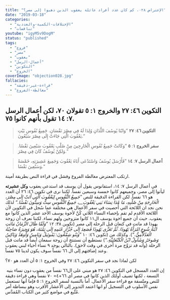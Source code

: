 ```yaml
---
title: "الإعتراض ٠٢٨، كم كان عدد أفراد عائلة يعقوب الذين ذهبوا إلى مصر؟"
date: "2019-03-18"
categories:
  - "الإختلافات-الكمية-والعددية"
  - "تناقضات"
youtube: "igyM5v9DogM"
status: "published"
tags:
  - "فروع"
  - "مصر"
  - "يعقوب"
  - "أعمال-الرسل"
  - "التكوين"
  - "الخروج"
coverImage: "objection028.jpg"
fallacies:
  - "قراءة-غير-دقيقة"
  - "مغالطة-الفروع"
---
```


## **التكوين ٤٦: ٢٧ والخروج ١: ٥ تقولان ٧٠، لكن أعمال الرسل ٧: ١٤ تقول بأنهم كانوا ٧٥.**

> **التكوين ٤٦**: **٢٧** ”وَابْنَا يُوسُفَ اللَّذَانِ وُلِدَا لَهُ فِي مِصْرَ نَفْسَانِ. جَمِيعُ نُفُوسِ بَيْتِ يَعْقُوبَ الَّتِي جَاءَتْ إِلَى مِصْرَ سَبْعُونَ.“

> **سفر الخروج ١**: **٥** ”وَكَانَتْ جَمِيعُ نُفُوسِ الْخَارِجِينَ مِنْ صُلْبِ يَعْقُوبَ سَبْعِينَ نَفْسًا. وَلكِنْ يُوسُفُ كَانَ فِي مِصْرَ.“

> **أعمال الرسل ٧**: **١٤** ”فَأَرْسَلَ يُوسُفُ وَاسْتَدْعَى أَبَاهُ يَعْقُوبَ وَجَمِيعَ عَشِيرَتِهِ، خَمْسَةً وَسَبْعِينَ نَفْسًا.“

ارتكب المعترض مغالطة الفروع وفشل في قراءة النص بطريقة أمينة.

في أعمال الرسل ٧: ١٤، استفانوس يقول أن يوسف قد استدعى يعقوب **وكل عشيرته** ليأتوا إلى مصر، وجميعهم كانوا خمسة وسبعين نفساً. لكننا نرى في تكوين ٤٦: ٢٦ أن العدد هو ٦٦ نفساً. لكن القراءة الدقيقة للنص _”جَمِيعُ النُّفُوسِ لِيَعْقُوبَ الَّتِي أَتَتْ إِلَى مِصْرَ، الْخَارِجَةِ مِنْ صُلْبِهِ،_ _مَا عَدَا نِسَاءَ بَنِي يَعْقُوبَ\_\_، جَمِيعُ النُّفُوسِ سِتٌّ وَسِتُّونَ نَفْسًا.“_ لذلك نحن نجد ان اللائحة التي أُحصيت في سفر الأعمال هي مختلفة عما سُجل في التكوين لأن اللائحة الأقدم لم تقم بإحصاء النساء اللاتي كُنَّ لأخوة يوسف الأحد عشر الذين كانوا مع يعقوب. حيث أن جميع اخوة يوسف ال١١ كانوا متزوجين ولهم نساء. لكننا نعرف أن زوجة يهوذا قد ماتت في كنعان قبل الرحلة إلى مصر (تكوين ٣٨: ١٢ _”وَلَمَّا طَالَ الزَّمَانُ مَاتَتِ ابْنَةُ شُوعٍ امْرَأَةُ يَهُوذَا. ثُمَّ تَعَزَّى يَهُوذَا فَصَعِدَ إِلَى جُزَّازِ غَنَمِهِ إِلَى تِمْنَةَ، هُوَ وَحِيرَةُ صَاحِبُهُ الْعَدُلاَّمِيُّ.“_). وكذلك من (تكوين ٤٦: ١٠ _”وَبَنُو شِمْعُونَ: يَمُوئِيلُ وَيَامِينُ وَأُوهَدُ وَيَاكِينُ وَصُوحَرُ وَشَأُولُ ابْنُ الْكَنْعَانِيَّةِ.“_) نستطيع أن نستنتج أن زوجة سمعان أيضاً قد ماتت قبل الرحلة (وأنه قد تزوَّج مرة أُخرى في وقت لاحق). بالتالي يوجد ٩ نساء أحياء لبني يعقوب وعند إضافتهم إلى ال ٦٦ نفساً سوف يكون لدينا ٧٥ نفساً.

لكن لماذا نجد في سفر التكوين ٤٦: ٢٧ وفي الخروج ١: ٥ أن العدد هو ٧٠؟

إن العدد المسجل في التكوين ٤٦: ٢٧ هو مبني على ال٦٦ نفساً من يعقوب دون نساء بنيه  التسعة ، لكنها تضيف أولئك الذين كانوا في مصر أي ٦٦+٤= ٧٠ نفساً وهي قراءة دقيقة للنص ومتّسقة مع قراءة سفر الأعمال. أما بالنسبة لسفر الخروج ١: ٥ فإما أنها تستعمل نفس الأسلوب في التسجيل أو انها اعتمد التدوير إلى الأعشار الأقرب وهو ببساطة أمر مُتَّبع في مواضع كثير من الكتاب المُقدَّس.
